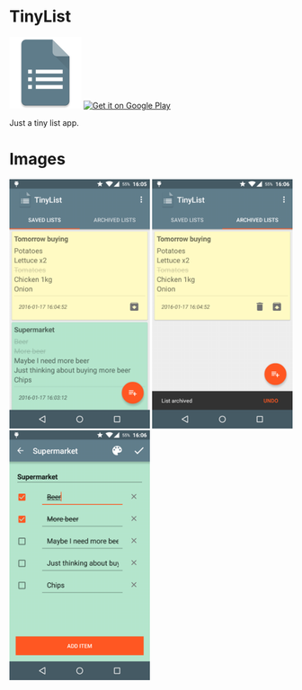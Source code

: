 # TinyList
<img src="./art/512icon.png" width="128px" height="128px"/> <a href='https://play.google.com/store/apps/details?id=es.dmoral.tinylist&utm_source=global_co&utm_medium=prtnr&utm_content=Mar2515&utm_campaign=PartBadge&pcampaignid=MKT-Other-global-all-co-prtnr-ap-PartBadge-Mar2515-1'><img target="_blank" alt='Get it on Google Play' src='https://play.google.com/intl/en_us/badges/images/apps/en-play-badge.png' width="128px"/></a>
<p>Just a tiny list app.</p>

# Images
<img src="./art/device-2016-01-17-160529.png" width="250px"/>
<img src="./art/device-2016-01-17-160641.png" width="250px"/>
<img src="./art/device-2016-01-17-160659.png" width="250px"/>

